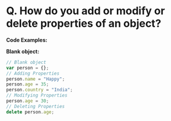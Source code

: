 # Q. How do you add or modify or delete properties of an object?

**Code Examples:**

**Blank object:**
```javascript
// Blank object
var person = {};
// Adding Properties
person.name = "Happy";
person.age = 35;
person.country = "India";
// Modifying Properties
person.age = 30;
// Deleting Properties
delete person.age;